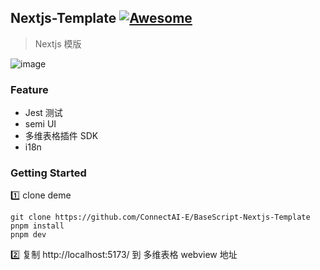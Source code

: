 ## Nextjs-Template [![Awesome](https://cdn.rawgit.com/sindresorhus/awesome/d7305f38d29fed78fa85652e3a63e154dd8e8829/media/badge.svg)](https://github.com/connectai-e/awesome-basescript)

> Nextjs 模版

![image](https://github.com/ConnectAI-E/BaseScript-Nextjs-Template/assets/110169811/15b53f4c-32c5-4bbf-a8a1-eca75bc3f3be)

### Feature

- Jest 测试
- semi UI
- 多维表格插件 SDK
- i18n

### Getting Started

1️⃣ clone deme

```
git clone https://github.com/ConnectAI-E/BaseScript-Nextjs-Template
pnpm install
pnpm dev
```

2️⃣ 复制 http://localhost:5173/ 到 多维表格 webview 地址

